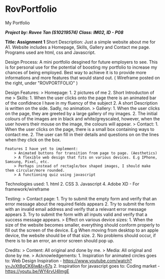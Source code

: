 # RovPortfolio
My Portfolio

***Project by: Rovee Tan (S10219574)***
***Class: IM02, ID - P08***

**Title: Assignment 1**
Short Description: Just a simple website about me for A1. Website includes a Homepage, Skills, Gallery and Contact me page. Programs used are html, css and Javascript.

Design Process: A mini portfolio desgined for future employers to see. This is for personal use for the potential of boosting my portfolio to increase my chances of 
                being employed. Best way to achieve it is to provide more informations and more features that would stand out.
                ( Wireframe posted on the right, under "ROVPORTFOLIO" )

Design Features:
        > Homepage: 
            1. 2 pictures of me
            2. Short Introducton of me
        > Skills:
            1. When the user clicks onto the page there is an animated bar of the confidnece I have in my fluency of the subject
            2. A short Description is written on the side. Sadly, no animation.
        > Gallery:
            1. When the user clicks on the page, they are greeted by a large gallery of my images.
            2. The initial colours of the images are in black and white/greyscaled, however, when the user hovers their mouse on the image, the colours will appear.
        > Contact:
            1. When the user clicks on the page, there is a small box containing ways to contact me.
            2. The user can fill in their details and questions on on the lines when they click on the box.

    Features I have yet to implement:
        > Animated buttons for transition from page to page. (Aesthetics)
        > A flexible web design that fits on various devices. E.g IPhone, Samsung, Pixel, etc.
        > Perhaps instead of rectagle/box shaped images, I should make them circular/more rounded.
        > A functioning quiz using javascript

Technologies used:
    1. html
    2. CSS
    3. Javascript
    4. Adobe XD - For framework/wireframe

Testing:
    > Contact page:
        1. Try to submit the empty form and verify that an error message about the required fields appears
        2. Try to submit the form with an invalid email address and verify that a relevant error message appears
        3. Try to submit the form with all inputs valid and verify that a success message appears.
    > Effect on various device sizes:
        1. When the size of the website becomes smaller, everything should conform properly to fill out the screen of the device.
            E.g When moving from desktop to an apple device, the website should be of that size.
        2. No problems should occur, if there is to be an error, an error screen should pop up.

Credits:
    > Content:
        All original and done by me.
    > Media:
        All original and done by me.
    > Acknowledgements:
        1. Inspiration for animated circles goes to: Web Design Inspiration - https://www.youtube.com/watch?v=JvXt8gCK6Iw&t=67s
        2. Inspiration for javascript goes to: Coding market - https://youtu.be/WY4rvU4ImgE
